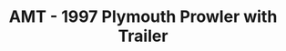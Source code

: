 ---
layout: product
title: "AMT - 1997 Plymouth Prowler with Trailer"
price: "TBA" 
desc: "N/A"
img_path: "/assets/img/AMT1083M.webp"
brand: "N/A"
available: false
special_offer: false
new: false
soon: false
cat: "010000"
subcat: "013800"
subsubcat: "0N/A"
sifra: "AMT1083M"
popular: false
---